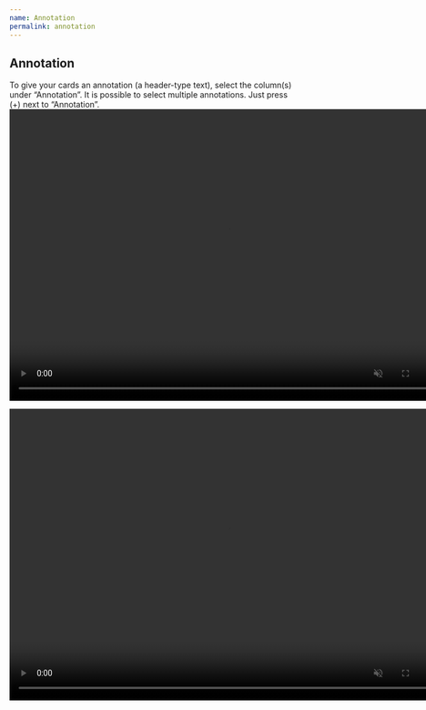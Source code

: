 ```yaml
---
name: Annotation
permalink: annotation
---
```

## Annotation
To give your cards an annotation (a header-type text), select the column(s) under “Annotation”.
It is possible to select multiple annotations. Just press (+) next to “Annotation”.
<video controls muted width="768" height="512">
  <source src="../assets/webms/annotation1.webm" type="video/webm">
</video>

<video controls muted width="768" height="512">
  <source src="/assets/webms/annotation2.webm" type="video/webm">
</video>